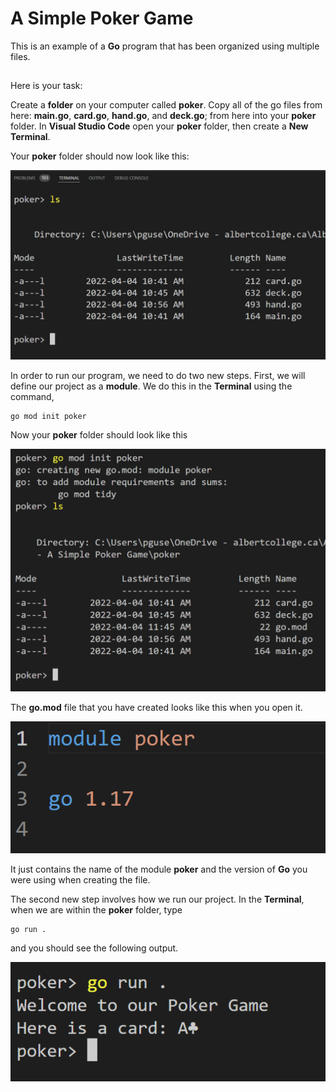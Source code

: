 # A Simple Poker Game

This is an example of a **Go** program that has been organized using multiple files.

##
Here is your task:

Create a **folder** on your computer called **poker**. Copy all of the go files from here:  **main.go**, **card.go**, **hand.go**, and **deck.go**; from here into your **poker** folder.  In **Visual Studio Code** open your **poker** folder, then create a **New Terminal**.

Your **poker** folder should now look like this:

![poker folder](https://github.com/pguse/ics4u-go/blob/main/exercises/11%20-%20Project%20-%20A%20Simple%20Poker%20Game/pokerFolderTerminal.png)

In order to run our program, we need to do two new steps.  First, we will define our project as a **module**.  We do this in the **Terminal** using the command,

```
go mod init poker
```

Now your **poker** folder should look like this

![poker folder with go.mod file](https://github.com/pguse/ics4u-go/blob/main/exercises/11%20-%20Project%20-%20A%20Simple%20Poker%20Game/pokerFolderModuleTerminal.png)

The **go.mod** file that you have created looks like this when you open it.

![go mod file](https://github.com/pguse/ics4u-go/blob/main/exercises/11%20-%20Project%20-%20A%20Simple%20Poker%20Game/pokerFolderModuleFile.png)

It just contains the name of the module **poker** and the version of **Go** you were using when creating the file.

The second new step involves how we run our project.  In the **Terminal**, when we are within the **poker** folder, type

```
go run .
```

and you should see the following output.

![go run file](https://github.com/pguse/ics4u-go/blob/main/exercises/11%20-%20Project%20-%20A%20Simple%20Poker%20Game/pokerFolderRun.png)
